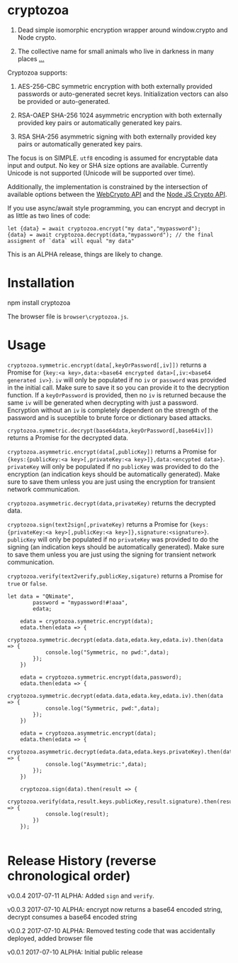 # cryptozoa

1) Dead simple isomorphic encryption wrapper around window.crypto and Node crypto.

2) The collective name for small animals who live in darkness in many places [...](https://en.wikipedia.org/wiki/Cryptozoa)

Cryptozoa supports:

1) AES-256-CBC symmetric encryption with both externally provided passwords or auto-generated secret keys. Initialization vectors can also be provided or auto-generated.

2) RSA-OAEP SHA-256 1024 asymmetric encryption with both externally provided key pairs or automatically generated key pairs.

3) RSA SHA-256 asymmetric signing with both externally provided key pairs or automatically generated key pairs.

The focus is on SIMPLE. `utf8` encoding is assumed for encryptable data input and output. No key or SHA size options are available. Currently Unicode is not supported (Unicode will be supported over time).

Additionally, the implementation is constrained by the intersection of available options between the [WebCrypto API](https://developer.mozilla.org/en-US/docs/Web/API/Web_Crypto_API) 
and the [Node JS Crypto API](https://nodejs.org/api/crypto.html).

If you use async/await style programming, you can encrypt and decrypt in as little as two lines of code:

```
let {data} = await cryptozoa.encrypt("my data","mypassword");
{data} = await cryptozoa.decrypt(data,"mypassword"); // the final assigment of `data` will equal "my data"

```

This is an ALPHA release, things are likely to change.

# Installation

npm install cryptozoa

The browser file is `browser\cryptozoa.js`.

# Usage


`cryptozoa.symmetric.encrypt(data[,keyOrPassword[,iv]])` returns a Promise for `{key:<a key>,data:<base64 encrypted data>[,iv:<base64 generated iv>}`. `iv`
will only be populated if no `iv` or `password` was provided in the initial call. Make sure to save it so you can provide it to the decryption function. If a
`keyOrPassword` is provided, then no `iv` is returned because the same `iv` will be generated when decrypting with just a password. Encryption without an `iv`
is completely dependent on the strength of the password and is suceptible to brute force or dictionary based attacks.

`cryptozoa.symmetric.decrypt(base64data,keyOrPassword[,base64iv]])` returns a Promise for the decrypted data.

`cryptozoa.asymmetric.encrypt(data[,publicKey])` returns a Promise for `{keys:{publicKey:<a key>[,privateKey:<a key>]},data:<encypted data>}`.
`privateKey` will only be populated if no `publicKey` was provided to do the encryption (an indication keys should be automatically generated). Make sure
to save them unless you are just using the encryption for transient network communication.

`cryptozoa.asymmetric.decrypt(data,privateKey)` returns the decrypted data.

`cryptozoa.sign(text2sign[,privateKey)` returns a Promise for `{keys:{privateKey:<a key>[,publicKey:<a key>]},signature:<signature>}`. 
`publicKey` will only be populated if no `privateKey` was provided to do the signing (an indication keys should be automatically generated). Make sure
to save them unless you are just using the signing for transient network communication.

`cryptozoa.verify(text2verify,publicKey,sigature)` returns a Promise for `true` or `false`.

```
let data = "QNimate",
		password = "mypassword!#!aaa",
		edata;
	
	edata = cryptozoa.symmetric.encrypt(data);
	edata.then(edata => {
		cryptozoa.symmetric.decrypt(edata.data,edata.key,edata.iv).then(data => {
			console.log("Symmetric, no pwd:",data);
		});
	})
	
	edata = cryptozoa.symmetric.encrypt(data,password);
	edata.then(edata => {
		cryptozoa.symmetric.decrypt(edata.data,edata.key,edata.iv).then(data => {
			console.log("Symmetric, pwd:",data);
		});
	})
	
	edata = cryptozoa.asymmetric.encrypt(data);
	edata.then(edata => {
		cryptozoa.asymmetric.decrypt(edata.data,edata.keys.privateKey).then(data => {
			console.log("Asymmetric:",data);
		});
	})
	
	cryptozoa.sign(data).then(result => {
		cryptozoa.verify(data,result.keys.publicKey,result.signature).then(result => {
			console.log(result);
		})
	});
	
```

# Release History (reverse chronological order)

v0.0.4 2017-07-11 ALPHA: Added `sign` and `verify`.

v0.0.3 2017-07-10 ALPHA: encrypt now returns a base64 encoded string, decrypt consumes a base64 encoded string

v0.0.2 2017-07-10 ALPHA: Removed testing code that was accidentally deployed, added browser file

v0.0.1 2017-07-10 ALPHA: Initial public release
